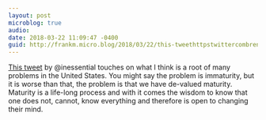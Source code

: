 ```yaml
---
layout: post
microblog: true
audio: 
date: 2018-03-22 11:09:47 -0400
guid: http://frankm.micro.blog/2018/03/22/this-tweethttpstwittercombrentsimmonsstatus-by.html
---
```

[This tweet](https://twitter.com/brentsimmons/status/976528016594558976) by @inessential touches on what I think is a root of many problems in the United States. You might say the problem is immaturity, but it is worse than that, the problem is that we have de-valued maturity. Maturity is a life-long process and with it comes the wisdom to know that one does not, cannot, know everything and therefore is open to changing their mind.
